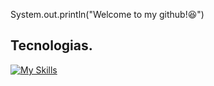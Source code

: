 System.out.println("Welcome to my github!😆")

## Tecnologias.     
[![My Skills](https://skillicons.dev/icons?i=java,spring,mongodb,mysql,docker,&perline=3)](https://skillicons.dev)


